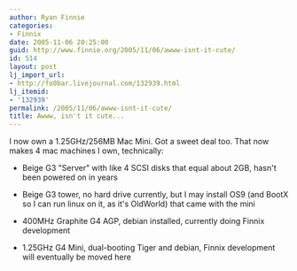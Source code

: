```yaml
---
author: Ryan Finnie
categories:
- Finnix
date: 2005-11-06 20:25:00
guid: http://www.finnie.org/2005/11/06/awww-isnt-it-cute/
id: 514
layout: post
lj_import_url:
- http://fo0bar.livejournal.com/132939.html
lj_itemid:
- '132939'
permalink: /2005/11/06/awww-isnt-it-cute/
title: Awww, isn't it cute...
---
```

I now own a 1.25GHz/256MB Mac Mini. Got a sweet deal too. That now makes 4 mac machines I own, technically:

* Beige G3 "Server" with like 4 SCSI disks that equal about 2GB, hasn't been powered on in years
  
* Beige G3 tower, no hard drive currently, but I may install OS9 (and BootX so I can run linux on it, as it's OldWorld) that came with the mini
  
* 400MHz Graphite G4 AGP, debian installed, currently doing Finnix development
  
* 1.25GHz G4 Mini, dual-booting Tiger and debian, Finnix development will eventually be moved here
